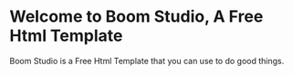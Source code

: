 # Welcome to Boom Studio, A Free Html Template
Boom Studio is a Free Html Template that you can use to do good things.
